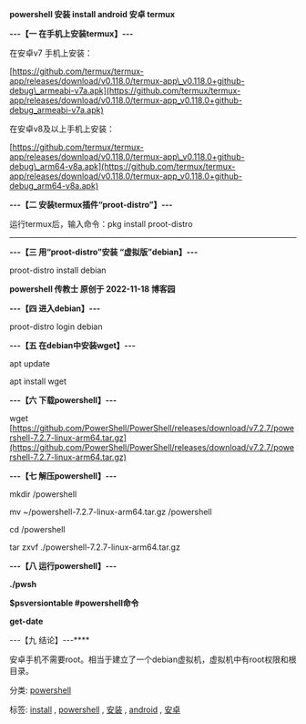 ﻿**powershell 安装 install android 安卓 termux**

**---【一 在手机上安装termux】---**

在安卓v7 手机上安装：

[https://github.com/termux/termux-app/releases/download/v0.118.0/termux-app\_v0.118.0+github-debug\_armeabi-v7a.apk](https://github.com/termux/termux-app/releases/download/v0.118.0/termux-app_v0.118.0+github-debug_armeabi-v7a.apk)

在安卓v8及以上手机上安装：

[https://github.com/termux/termux-app/releases/download/v0.118.0/termux-app\_v0.118.0+github-debug\_arm64-v8a.apk](https://github.com/termux/termux-app/releases/download/v0.118.0/termux-app_v0.118.0+github-debug_arm64-v8a.apk)

**---【二 安装termux插件“proot-distro”】---**

运行termux后，输入命令：pkg install proot-distro

 ****

**---【三 用“proot-distro”安装 “虚拟版”debian】---**

proot-distro install debian

 **powershell 传教士 原创于 2022-11-18 博客园**

**---【四 进入debian】---**

proot-distro login debian

**---【五 在debian中安装wget】---**

apt update

apt install wget

**---【六 下载powershell】---**

wget  [https://github.com/PowerShell/PowerShell/releases/download/v7.2.7/powershell-7.2.7-linux-arm64.tar.gz](https://github.com/PowerShell/PowerShell/releases/download/v7.2.7/powershell-7.2.7-linux-arm64.tar.gz)

**---【七 解压powershell】---**

mkdir  /powershell

mv  \~/powershell-7.2.7-linux-arm64.tar.gz  /powershell

cd  /powershell

tar zxvf  ./powershell-7.2.7-linux-arm64.tar.gz

**---【八 运行powershell】---**

**./pwsh**

**\$psversiontable  #powershell命令**

**get-date**

---【九 结论】---****

安卓手机不需要root。相当于建立了一个debian虚拟机，虚拟机中有root权限和根目录。

分类: [powershell](https://www.cnblogs.com/piapia/category/420584.html)

标签: [install](https://www.cnblogs.com/piapia/tag/install/) , [powershell](https://www.cnblogs.com/piapia/tag/powershell/) , [安装](https://www.cnblogs.com/piapia/tag/%E5%AE%89%E8%A3%85/) , [android](https://www.cnblogs.com/piapia/tag/android/) , [安卓](https://www.cnblogs.com/piapia/tag/%E5%AE%89%E5%8D%93/)


